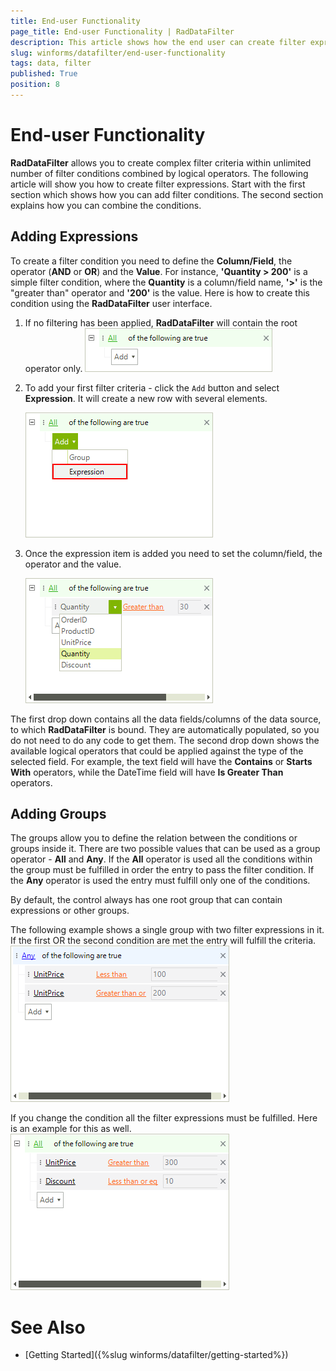 ```yaml
---
title: End-user Functionality 
page_title: End-user Functionality | RadDataFilter
description: This article shows how the end user can create filter expressions using RadDataFilter. 
slug: winforms/datafilter/end-user-functionality
tags: data, filter
published: True
position: 8
---
```


# End-user Functionality

__RadDataFilter__ allows you to create complex filter criteria within unlimited number of filter conditions combined by logical operators. The following article will show you how to create filter expressions. Start with the first section which shows how you can add filter conditions. The second section explains how you can combine the conditions.

## Adding Expressions

To create a filter condition you need to define the __Column/Field__, the operator (__AND__ or __OR__) and the __Value__. For instance, __'Quantity > 200'__ is a simple filter condition, where the __Quantity__ is a column/field name, __'>'__ is the "greater than" operator and __'200'__ is the value. Here is how to create this condition using the **RadDataFilter** user interface. 

1. If no filtering has been applied, __RadDataFilter__ will contain the root operator only. 
    ![datafilter-end-user-functionality 001](images/datafilter-end-user-functionality001.png)

2. To add your first filter criteria - click the `Add` button and select __Expression__. It will create a new row with several elements.

     ![datafilter-end-user-functionality 002](images/datafilter-end-user-functionality002.png)

3. Once the expression item is added you need to set the column/field, the operator and the value.

     ![datafilter-end-user-functionality 003](images/datafilter-end-user-functionality003.png)

The first drop down contains all the data fields/columns of the data source, to which **RadDataFilter** is bound. They are automatically populated, so you do not need to do any code to get them. The second drop down shows the available logical operators that could be applied against the type of the selected field. For example, the text field will have the __Contains__ or __Starts With__ operators, while the DateTime field will have __Is Greater Than__ operators.


## Adding Groups

The groups allow you to define the relation between the conditions  or groups inside it. There are two possible values that can be used as a group operator - __All__ and __Any__. If the __All__ operator is used all the conditions within the group must be fulfilled in order the entry to pass the filter condition. If the **Any** operator is used the entry must fulfill only one of the conditions.  

By default, the control always has one root group that can contain expressions or other groups. 

The following example shows a single group with two filter expressions in it. If the first OR the second condition are met the entry will fulfill the criteria. 
    ![datafilter-end-user-functionality 004](images/datafilter-end-user-functionality004.png)

If you change the condition all the filter expressions must be fulfilled. Here is an example for this as well.
    ![datafilter-end-user-functionality 005](images/datafilter-end-user-functionality005.png)


# See Also 
* [Getting Started]({%slug winforms/datafilter/getting-started%})


